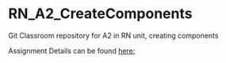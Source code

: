 # RN_A2_CreateComponents
Git Classroom repository for A2 in RN unit, creating components

Assignment Details can be found [here:](https://docs.google.com/document/d/13HBplG3RuWNtnoRwNvUTvvlVZ44HpOT3IOcXcO3n8zM/edit?usp=sharing) 
